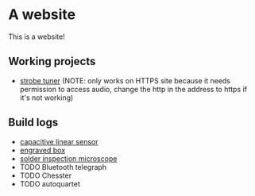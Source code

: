 # A website
This is a website!

## Working projects
- [strobe tuner](./strobe-tuner/strobe.html) (NOTE: only works on HTTPS site because it needs permission to access audio, change the http in the address to https if it's not working)

## Build logs
- [capacitive linear sensor](./builds/linear-sensors/linear-sensors.md)
- [engraved box](./builds/long-box/long-box.md)
- [solder inspection microscope](./builds/microscope/microscope.md)
- TODO Bluetooth telegraph
- TODO Chesster
- TODO autoquartet
